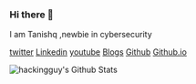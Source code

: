 ### Hi there 👋

I am Tanishq ,newbie in cybersecurity

[twitter](https://twitter.com/root_tanishq)
[Linkedin](https://www.linkedin.com/in/tanishq-rathore-115033202/)
[youtube](https://www.youtube.com/channel/UC0HLRnmOx3x_hsAGAdG9VaQ)
[Blogs](https://tanishqrathore.medium.com/)
[Github](https://github.com/root-tanishq)
[Github.io](https://root-tanishq.github.io)

<img align="left" alt="hackingguy's Github Stats" src="https://github-readme-stats.vercel.app/api?username=root-tanishq&show_icons=true&hide_border=true" />

